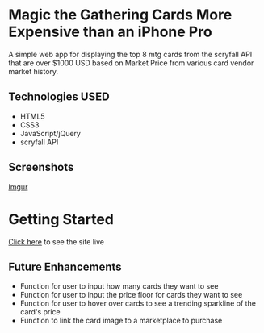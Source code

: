 # Magic the Gathering Cards More Expensive than an iPhone Pro

A simple web app for displaying the top 8 mtg cards from the scryfall API that are over $1000 USD based on Market Price from various card vendor market history.

## Technologies USED

- HTML5
- CSS3
- JavaScript/jQuery
- scryfall API

## Screenshots

[Imgur](https://i.imgur.com/arMTHPP.png)

# Getting Started

[Click here](https://expensive-mtg.netlify.app/) to see the site live


## Future Enhancements

- Function for user to input how many cards they want to see
- Function for user to input the price floor for cards they want to see
- Function for user to hover over cards to see a trending sparkline of the card's price
- Function to link the card image to a marketplace to purchase